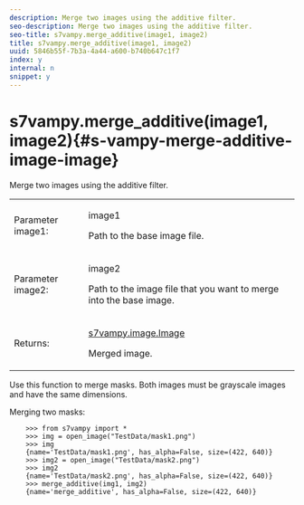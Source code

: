 ```yaml
---
description: Merge two images using the additive filter.
seo-description: Merge two images using the additive filter.
seo-title: s7vampy.merge_additive(image1, image2)
title: s7vampy.merge_additive(image1, image2)
uuid: 5846b55f-7b3a-4a44-a600-b740b647c1f7
index: y
internal: n
snippet: y
---
```


# s7vampy.merge_additive(image1, image2){#s-vampy-merge-additive-image-image}

Merge two images using the additive filter.

<table id="table_EE3FE3CCAAF844F2AE840C0C4C7F3352"> 
 <tbody> 
  <tr> 
   <td colname="col1"> <p>Parameter image1: </p> </td> 
   <td colname="col2"> <p><span class="codeph"> image1</span> </p> <p>Path to the base image file. </p> </td> 
  </tr> 
  <tr> 
   <td colname="col1"> <p>Parameter image2: </p> </td> 
   <td colname="col2"> <p><span class="codeph"> image2</span> </p> <p>Path to the image file that you want to merge into the base image. </p> </td> 
  </tr> 
  <tr> 
   <td> <p>Returns: </p> </td> 
   <td> <p><span class="codeph"><a href="../../c-s7vampy-api-reference/c-classes/c-classes-image/r-class-s7vampy.image.image.md#reference-9f763e9b74dc47549877ee15bd0cdb94" format="dita" scope="local"> s7vampy.image.Image</a> </span> </p> <p>Merged image. </p> </td> 
  </tr> 
 </tbody> 
</table>

Use this function to merge masks. Both images must be grayscale images and have the same dimensions.

Merging two masks:

```
    >>> from s7vampy import *
    >>> img = open_image("TestData/mask1.png")
    >>> img
    {name='TestData/mask1.png', has_alpha=False, size=(422, 640)}
    >>> img2 = open_image("TestData/mask2.png")
    >>> img2
    {name='TestData/mask2.png', has_alpha=False, size=(422, 640)}
    >>> merge_additive(img1, img2)
    {name='merge_additive', has_alpha=False, size=(422, 640)}
```


